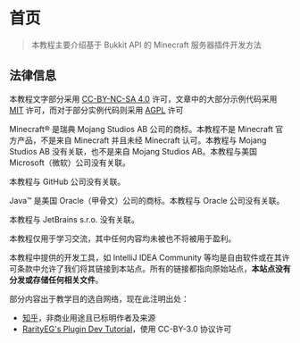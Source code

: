 # 首页

> 本教程主要介绍基于 Bukkit API 的 Minecraft 服务器插件开发方法



## 法律信息

本教程文字部分采用 [CC-BY-NC-SA 4.0](https://creativecommons.org/licenses/by-nc-sa/4.0/) 许可，文章中的大部分示例代码采用 [MIT](https://mit-license.org/) 许可，而对于部分实例代码则采用 [AGPL](https://www.gnu.org/licenses/agpl-3.0.en.html) 许可

Minecraft® 是瑞典 Mojang Studios AB 公司的商标。本教程不是 Minecraft 官方产品，不是来自 Minecraft 并且未经 Minecraft 认可。本教程与 Mojang Studios AB 没有关联，也不是来自 Mojang Studios AB。本教程与美国 Microsoft（微软）公司没有关联。

本教程与 GitHub 公司没有关联。

Java™ 是美国 Oracle（甲骨文）公司的商标。本教程与 Oracle 公司没有关联。

本教程与 JetBrains s.r.o. 没有关联。

本教程仅用于学习交流，其中任何内容均未被也不将被用于盈利。

本教程中提供的开发工具，如 IntelliJ IDEA Community 等均是自由软件或在其许可条款中允许了我们将其链接到本站点。所有的链接都指向原始站点，**本站点没有分发或存储任何相关文件**。

部分内容出于教学目的选自网络，现在此注明出处：

* [知乎](https://www.zhihu.com)，非商业用途且已标明作者及来源
* [RarityEG's Plugin Dev Tutorial](https://plgdev.xuogroup.top/)，使用 CC-BY-3.0 协议许可

